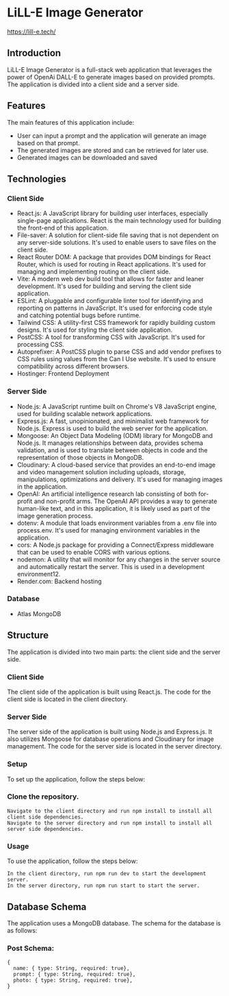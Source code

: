 # LiLL-E Image Generator 

https://lill-e.tech/


## Introduction 

LiLL-E Image Generator is a full-stack web application that leverages the power of OpenAi DALL-E to generate images based on provided prompts.  The application is divided into a client side and a server side.

## Features
The main features of this application include:

- User can input a prompt and the application will generate an image based on that prompt.
- The generated images are stored and can be retrieved for later use.
- Generated images can be downloaded and saved 

## Technologies 

### Client Side 
- React.js: A JavaScript library for building user interfaces, especially single-page applications. React is the main technology used for building the front-end of this application.
- File-saver: A solution for client-side file saving that is not dependent on any server-side solutions. It's used to enable users to save files on the client side.
- React Router DOM: A package that provides DOM bindings for React Router, which is used for routing in React applications. It's used for managing and implementing routing on the client side.
- Vite: A modern web dev build tool that allows for faster and leaner development. It's used for building and serving the client side application.
- ESLint: A pluggable and configurable linter tool for identifying and reporting on patterns in JavaScript. It's used for enforcing code style and catching potential bugs before runtime.
- Tailwind CSS: A utility-first CSS framework for rapidly building custom designs. It's used for styling the client side application.
- PostCSS: A tool for transforming CSS with JavaScript. It's used for processing CSS.
- Autoprefixer: A PostCSS plugin to parse CSS and add vendor prefixes to CSS rules using values from the Can I Use website. It's used to ensure compatibility across different browsers.
- Hostinger: Frontend Deployment 


### Server Side 
- Node.js: A JavaScript runtime built on Chrome's V8 JavaScript engine, used for building scalable network applications.
- Express.js: A fast, unopinionated, and minimalist web framework for Node.js. Express is used to build the web server for the application.
- Mongoose: An Object Data Modeling (ODM) library for MongoDB and Node.js. It manages relationships between data, provides schema validation, and is used to translate between objects in code and the representation of those objects in MongoDB.
- Cloudinary: A cloud-based service that provides an end-to-end image and video management solution including uploads, storage, manipulations, optimizations and delivery. It's used for managing images in the application.
- OpenAI: An artificial intelligence research lab consisting of both for-profit and non-profit arms. The OpenAI API provides a way to generate human-like text, and in this application, it is likely used as part of the image generation process.
- dotenv: A module that loads environment variables from a .env file into process.env. It's used for managing environment variables in the application.
- cors: A Node.js package for providing a Connect/Express middleware that can be used to enable CORS with various options.
- nodemon: A utility that will monitor for any changes in the server source and automatically restart the server. This is used in a development environment​1​​2​.
- Render.com: Backend hosting

### Database 
- Atlas MongoDB

## Structure
The application is divided into two main parts: the client side and the server side.

### Client Side
The client side of the application is built using React.js. The code for the client side is located in the client directory.

### Server Side
The server side of the application is built using Node.js and Express.js. It also utilizes Mongoose for database operations and Cloudinary for image management. The code for the server side is located in the server directory.

### Setup
To set up the application, follow the steps below:

### Clone the repository.
```
Navigate to the client directory and run npm install to install all client side dependencies.
Navigate to the server directory and run npm install to install all server side dependencies.
```
### Usage
To use the application, follow the steps below:
```
In the client directory, run npm run dev to start the development server.
In the server directory, run npm run start to start the server.
```

## Database Schema
The application uses a MongoDB database. The schema for the database is as follows:

### Post Schema:
```
{
  name: { type: String, required: true},  
  prompt: { type: String, required: true},  
  photo: { type: String, required: true},  
}
```



